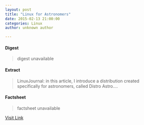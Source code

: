 ```yaml
---
layout: post
title: "Linux for Astronomers"
date: 2015-02-13 21:00:00
categories: Linux
author: unknown author

---
```



#### Digest
>digest unavailable

#### Extract
>LinuxJournal: in this article, I introduce a distribution created specifically for astronomers, called Distro Astro....

#### Factsheet
>factsheet unavailable

[Visit Link](http://www.linuxtoday.com/infrastructure/linux-for-astronomers.html)


